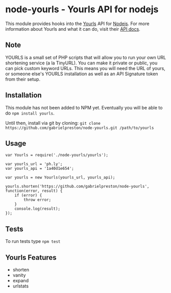 node-yourls - Yourls API for nodejs
====================

This module provides hooks into the [Yourls](http://yourls.org/) API for [Nodejs](http://nodejs.org).
For more information about Yourls and what it can do, visit their [API docs](http://yourls.org/#API).

Note
----
YOURLS is a small set of PHP scripts that will allow you to run your own URL shortening service (a la TinyURL). You can make it private or public, you can pick custom keyword URLs.  This means you will need the URL of yours, or someone else's YOURLS installation as well as an API Signature token from their setup.

Installation
------------
This module has not been added to NPM yet.  Eventually you will be able to do `npm install yourls`.

Until then, install via git by cloning: `git clone https://github.com/gabrielpreston/node-yourls.git /path/to/yourls`

Usage
-----
	var Yourls = require('./node-yourls/yourls');

	var yourls_url = 'ph.ly';
	var yourls_api = '1a40d1e654';

	var yourls = new Yourls(yourls_url, yourls_api);

	yourls.shorten('https://github.com/gabrielpreston/node-yourls', function(error, result) {
		if (error) {
			throw error;
		}
		console.log(result);
	});

	
Tests
-----
To run tests type `npm test`
			
Yourls Features
---------------
* shorten
* vanity
* expand
* urlstats
